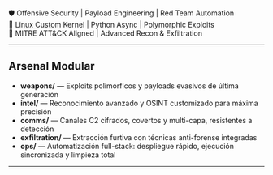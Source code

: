 🛡️ Offensive Security | Payload Engineering | Red Team Automation  
🐧 Linux Custom Kernel | Python Async | Polymorphic Exploits  
🚀 MITRE ATT&CK Aligned | Advanced Recon & Exfiltration  

---

## Arsenal Modular

- **weapons/** — Exploits polimórficos y payloads evasivos de última generación  
- **intel/** — Reconocimiento avanzado y OSINT customizado para máxima precisión  
- **comms/** — Canales C2 cifrados, covertos y multi-capa, resistentes a detección  
- **exfiltration/** — Extracción furtiva con técnicas anti-forense integradas  
- **ops/** — Automatización full-stack: despliegue rápido, ejecución sincronizada y limpieza total  

---

